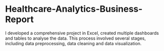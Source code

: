 # Healthcare-Analytics-Business-Report
I developed a comprehensive project in Excel, created multiple dashboards and tables to analyse the data. This process involved several stages, including data preprocessing, data cleaning and data visualization.
